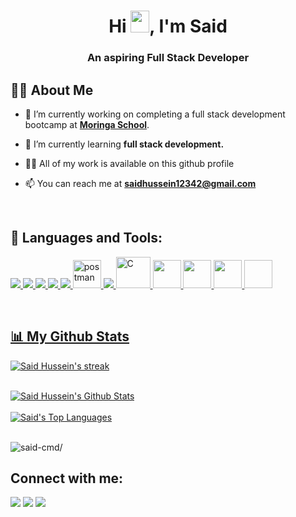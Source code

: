 <h1 align="center">Hi <img src="https://raw.githubusercontent.com/iampavangandhi/iampavangandhi/master/gifs/Hi.gif" width="30px" height="35px">, I'm Said </h1>
<h3 align="center">An aspiring Full Stack Developer</h3>



## 🙋‍♂️ About Me

- 🔭 I’m currently working on completing a full stack development bootcamp at  **[Moringa School](https://moringaschool.com/)**.

- 🌱 I’m currently learning **full stack development.**

- 👨‍💻 All of my work is available on this github profile

- 📫 You can reach me at **saidhussein12342@gmail.com**

<br>

## 🚀 Languages and Tools:
<p align="left"> 
    <a href="https://www.w3.org/html/" target="_blank"> <img src="https://img.icons8.com/color/48/000000/html-5.png"/> </a> 
    <a href="https://www.w3schools.com/css/" target="_blank"> <img src="https://img.icons8.com/color/48/000000/css3.png"/> </a> 
    <a href="https://developer.mozilla.org/en-US/docs/Web/JavaScript" target="_blank"> <img src="https://img.icons8.com/color/48/000000/javascript.png"/> </a> 
    <a href="https://getbootstrap.com" target="_blank"> <img src="https://img.icons8.com/color/48/000000/bootstrap.png"/> </a> 
    <a href="https://firebase.google.com/" target="_blank"> <img src="https://img.icons8.com/color/48/000000/firebase.png"/> </a> 
    <a href="https://postman.com" target="_blank"> <img src="https://www.vectorlogo.zone/logos/getpostman/getpostman-icon.svg" alt="postman" width="45" height="45"/> </a>   
    <a href="https://git-scm.com/" target="_blank"> <img src="https://img.icons8.com/color/48/000000/git.png"/> 
    <a href="https://www.learn-c.org/" target="_blank"> <img src="https://www.britefish.net/wp-content/uploads/2019/07/logo-c-1.png" alt="C" width="55" height="50"/> 
    <a href="https://reactjs.org/" target="_blank"> <img src="https://img.icons8.com/plasticine/344/react.png" width="45" height="45"/>
    <a href="https://nodejs.org/en/" target="_blank"> <img src="https://img.icons8.com/fluency/344/node-js.png" width="45" height="45"/>
    <a href="https://www.ruby-lang.org/en/" target=_blank"> <img src="https://img.icons8.com/color/344/ruby-programming-language.png" width="45" height="45"/>
    <a href="https://en.wikipedia.org/wiki/SQL" target=_blank"> <img src"https://img.icons8.com/external-flaticons-lineal-color-flat-icons/344/external-sql-mobile-app-development-flaticons-lineal-color-flat-icons.png" width="45" height="45"/>
</p>

<!-- [![React Badge](https://img.shields.io/badge/-React-61DBFB?style=for-the-badge&labelColor=black&logo=react&logoColor=61DBFB)](#)  [![Javascript Badge](https://img.shields.io/badge/-Javascript-F0DB4F?style=for-the-badge&labelColor=black&logo=javascript&logoColor=F0DB4F)](#) [![Typescript Badge](https://img.shields.io/badge/-Typescript-007acc?style=for-the-badge&labelColor=black&logo=typescript&logoColor=007acc)](#) [![Nodejs Badge](https://img.shields.io/badge/-Nodejs-3C873A?style=for-the-badge&labelColor=black&logo=node.js&logoColor=3C873A)](#) [![GraphQL Badge](https://img.shields.io/badge/-GraphQl-e535ab?style=for-the-badge&labelColor=black&logo=node.js&logoColor=e535ab)](#) -->
<br/>


## 📊 My Github Stats
<p align="left">
    <a href="https://github.com/said-cmd/github-readme-streak-stats">
        <img title="🔥 Get streak stats for your profile at git.io/streak-stats" alt="Said Hussein's streak" src="https://github-readme-streak-stats.herokuapp.com/?user=said-cmd&theme=black-ice&hide_border=true&stroke=0000&background=060A0CD0"/>
    </a>
</p>

  <br>
    <a href="https://github.com/said-cmd/github-readme-stats"><img alt="Said Hussein's Github Stats" src="https://github-readme-stats.vercel.app/api?username=said-cmd&show_icons=true&count_private=true&theme=react&hide_border=true&bg_color=0D1117" /></a>
    <br>
    <br>
  <a href="https://github.com/said-cmd/github-readme-stats"><img alt="Said's Top Languages" src="https://github-readme-stats.vercel.app/api/top-langs/?username=said-cmd&langs_count=8&count_private=true&layout=compact&theme=react&hide_border=true&bg_color=0D1117" /></a>
  <br/>
 <br>
<p align="left"> <img src=https://komarev.com/ghpvc/?username=said-cmd&color=blueviolet alt=said-cmd/></p>

## Connect with me:
<p align="left">

<a href = "https://www.linkedin.com/in/said-hussein-5136551a3/"><img src="https://img.icons8.com/fluent/48/000000/linkedin.png"/></a>
<a href = "https://twitter.com/saidhusssein"><img src="https://img.icons8.com/fluent/48/000000/twitter.png"/></a>
<a href = "https://www.instagram.com/saidhusssein/"><img src="https://img.icons8.com/fluent/48/000000/instagram-new.png"/></a>
</p>
